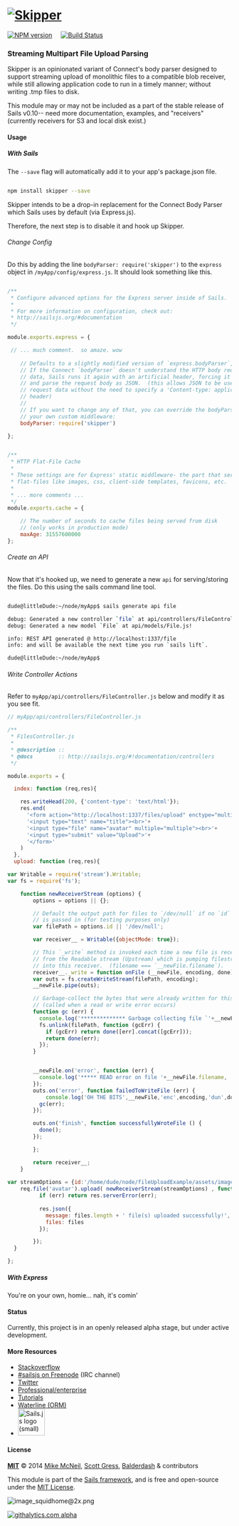 # [![Skipper](http://i.imgur.com/P6gptnI.png)](https://github.com/balderdashy/skipper)

[![NPM version](https://badge.fury.io/js/skipper.png)](http://badge.fury.io/js/skipper) &nbsp; &nbsp;
[![Build Status](https://travis-ci.org/balderdashy/skipper.svg?branch=master)](https://travis-ci.org/balderdashy/skipper)

### Streaming Multipart File Upload Parsing 

Skipper is an opinionated variant of Connect's body parser designed to support streaming upload of monolithic files to a compatible blob receiver, while still allowing application code to run in a timely manner; without writing .tmp files to disk.


This module may or may not be included as a part of the stable release of Sails v0.10-- need more documentation, examples, and "receivers" (currently receivers for S3 and local disk exist.)

#### Usage

##### With Sails

The `--save` flag will automatically add it to your app's package.json file. 

```sh

npm install skipper --save

```

Skipper intends to be a drop-in replacement for the Connect Body Parser which Sails uses by default (via Express.js).  

Therefore, the next step is to disable it and hook up Skipper.


###### Change Config

Do this by adding the line `bodyParser: require('skipper')` to the `express` object in `/myApp/config/express.js`.  It should look something like this.

```javascript

/**
 * Configure advanced options for the Express server inside of Sails.
 *
 * For more information on configuration, check out:
 * http://sailsjs.org/#documentation
 */

module.exports.express = {

 // ... much comment.  so amaze. wow
 
	// Defaults to a slightly modified version of `express.bodyParser`, i.e.:
	// If the Connect `bodyParser` doesn't understand the HTTP body request 
	// data, Sails runs it again with an artificial header, forcing it to try
	// and parse the request body as JSON.  (this allows JSON to be used as your
	// request data without the need to specify a 'Content-type: application/json'
	// header)
	// 
	// If you want to change any of that, you can override the bodyParser with
	// your own custom middleware:
	bodyParser: require('skipper')

};


/**
 * HTTP Flat-File Cache
 * 
 * These settings are for Express' static middleware- the part that serves
 * flat-files like images, css, client-side templates, favicons, etc.
 *
 * ... more comments ...
 */
module.exports.cache = {

	// The number of seconds to cache files being served from disk
	// (only works in production mode)
	maxAge: 31557600000
};


```

###### Create an API

Now that it's hooked up, we need to generate a new `api` for serving/storing the files.  Do this using the sails command line tool.

```sh

dude@littleDude:~/node/myApp$ sails generate api file

debug: Generated a new controller `file` at api/controllers/FileController.js!
debug: Generated a new model `File` at api/models/File.js!

info: REST API generated @ http://localhost:1337/file
info: and will be available the next time you run `sails lift`.

dude@littleDude:~/node/myApp$ 

```

###### Write Controller Actions

Refer to `myApp/api/controllers/FileController.js` below and modify it as you see fit.

```javascript 
// myApp/api/controllers/FileController.js

/**
 * FilesController.js 
 *
 * @description ::
 * @docs        :: http://sailsjs.org/#!documentation/controllers
 */

module.exports = {

  index: function (req,res){

    res.writeHead(200, {'content-type': 'text/html'});
    res.end(
      '<form action="http://localhost:1337/files/upload" enctype="multipart/form-data" method="post">'+
      '<input type="text" name="title"><br>'+
      '<input type="file" name="avatar" multiple="multiple"><br>'+
      '<input type="submit" value="Upload">'+
      '</form>'
    )
  },
  upload: function (req,res){

var Writable = require('stream').Writable;
var fs = require('fs');

    function newReceiverStream (options) {
        options = options || {};

        // Default the output path for files to `/dev/null` if no `id` option
        // is passed in (for testing purposes only)
        var filePath = options.id || '/dev/null';

        var receiver__ = Writable({objectMode: true});

        // This `_write` method is invoked each time a new file is received
        // from the Readable stream (Upstream) which is pumping filestreams
        // into this receiver.  (filename === `__newFile.filename`).
        receiver__._write = function onFile (__newFile, encoding, done) {
        var outs = fs.createWriteStream(filePath, encoding);
        __newFile.pipe(outs);

        // Garbage-collect the bytes that were already written for this file.
        // (called when a read or write error occurs)
        function gc (err) {
          console.log('************** Garbage collecting file `'+__newFile.filename+'` located @ '+filePath+'...');
          fs.unlink(filePath, function (gcErr) {
            if (gcErr) return done([err].concat([gcErr]));
            return done(err);
          });
        }


        __newFile.on('error', function (err) {
          console.log('***** READ error on file '+__newFile.filename, '::',err);
        });
        outs.on('error', function failedToWriteFile (err) {
        	console.log('OH THE BITS',__newFile,'enc',encoding,'dun',done);
          gc(err);
        });

        outs.on('finish', function successfullyWroteFile () {
          done();
        });

        };

        return receiver__;
    }
    
var streamOptions = {id:'/home/dude/node/fileUploadExample/assets/images/shitBird.jpeg'};
    req.file('avatar').upload( newReceiverStream(streamOptions) , function (err, files) {
          if (err) return res.serverError(err);
        
          res.json({
            message: files.length + ' file(s) uploaded successfully!',
            files: files
          });

        });
  }

};


```

##### With Express

You're on your own, homie... nah, it's comin'


#### Status

Currently, this project is in an openly released alpha stage, but under active development.


#### More Resources

- [Stackoverflow](http://stackoverflow.com/questions/tagged/sails.js)
- [#sailsjs on Freenode](http://webchat.freenode.net/) (IRC channel)
- [Twitter](https://twitter.com/sailsjs)
- [Professional/enterprise](https://github.com/balderdashy/sails-docs/blob/master/FAQ.md#are-there-professional-support-options)
- [Tutorials](https://github.com/balderdashy/sails-docs/blob/master/FAQ.md#where-do-i-get-help)
- [Waterline (ORM)](http://github.com/balderdashy/waterline)
- <a href="http://sailsjs.org" target="_blank" title="Node.js framework for building realtime APIs."><img src="https://github-camo.global.ssl.fastly.net/9e49073459ed4e0e2687b80eaf515d87b0da4a6b/687474703a2f2f62616c64657264617368792e6769746875622e696f2f7361696c732f696d616765732f6c6f676f2e706e67" width=60 alt="Sails.js logo (small)"/></a>



#### License

**[MIT](./LICENSE)**
&copy; 2014
[Mike McNeil](http://michaelmcneil.com), [Scott Gress](https://github.com/sgress454), [Balderdash](http://balderdash.co) & contributors

This module is part of the [Sails framework](http://sailsjs.org), and is free and open-source under the [MIT License](http://sails.mit-license.org/).


![image_squidhome@2x.png](http://i.imgur.com/RIvu9.png) 
 

[![githalytics.com alpha](https://cruel-carlota.pagodabox.com/a22d3919de208c90c898986619efaa85 "githalytics.com")](http://githalytics.com/balderdashy/file-parser)
